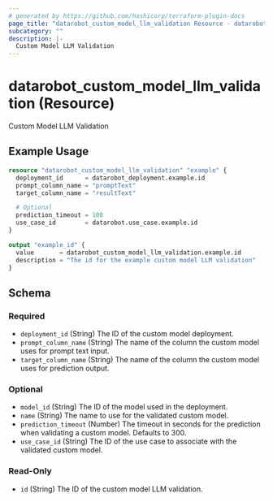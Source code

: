 ```yaml
---
# generated by https://github.com/hashicorp/terraform-plugin-docs
page_title: "datarobot_custom_model_llm_validation Resource - datarobot"
subcategory: ""
description: |-
  Custom Model LLM Validation
---
```


# datarobot_custom_model_llm_validation (Resource)

Custom Model LLM Validation

## Example Usage

```terraform
resource "datarobot_custom_model_llm_validation" "example" {
  deployment_id      = datarobot_deployment.example.id
  prompt_column_name = "promptText"
  target_column_name = "resultText"

  # Optional
  prediction_timeout = 100
  use_case_id        = datarobot.use_case.example.id
}

output "example_id" {
  value       = datarobot_custom_model_llm_validation.example.id
  description = "The id for the example custom model LLM validation"
}
```

<!-- schema generated by tfplugindocs -->
## Schema

### Required

- `deployment_id` (String) The ID of the custom model deployment.
- `prompt_column_name` (String) The name of the column the custom model uses for prompt text input.
- `target_column_name` (String) The name of the column the custom model uses for prediction output.

### Optional

- `model_id` (String) The ID of the model used in the deployment.
- `name` (String) The name to use for the validated custom model.
- `prediction_timeout` (Number) The timeout in seconds for the prediction when validating a custom model. Defaults to 300.
- `use_case_id` (String) The ID of the use case to associate with the validated custom model.

### Read-Only

- `id` (String) The ID of the custom model LLM validation.
